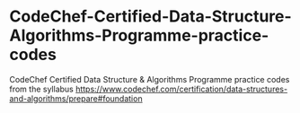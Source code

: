 # CodeChef-Certified-Data-Structure-Algorithms-Programme-practice-codes
CodeChef Certified Data Structure &amp; Algorithms Programme practice codes from the syllabus
https://www.codechef.com/certification/data-structures-and-algorithms/prepare#foundation
